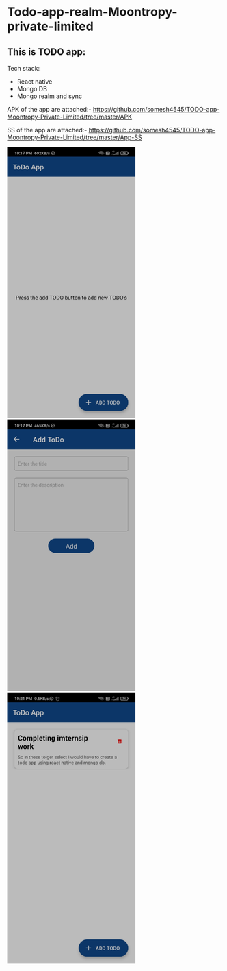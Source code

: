# Todo-app-realm-Moontropy-private-limited
## This is TODO app:

Tech stack:
- React native
- Mongo DB
- Mongo realm and sync

APK of the app are attached:- https://github.com/somesh4545/TODO-app-Moontropy-Private-Limited/tree/master/APK

SS of the app are attached:- https://github.com/somesh4545/TODO-app-Moontropy-Private-Limited/tree/master/App-SS
<p>
  <img src="https://github.com/somesh4545/TODO-app-Moontropy-Private-Limited/blob/master/App-SS/Home.jpg" width="300" title="Home screen">
  <img src="https://github.com/somesh4545/TODO-app-Moontropy-Private-Limited/blob/master/App-SS/Add%20todo%20page.jpg" width="300" title="Add TODO screen">
  <img src="https://github.com/somesh4545/TODO-app-Moontropy-Private-Limited/blob/master/App-SS/Home%20page%20with%20task.jpg" width="300" title="Add TODO screen">
</p>
